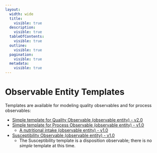 ```yaml
---
layout:
  width: wide
  title:
    visible: true
  description:
    visible: true
  tableOfContents:
    visible: true
  outline:
    visible: true
  pagination:
    visible: true
  metadata:
    visible: true
---
```


# Observable Entity Templates

Templates are available for modeling quality observables and for process observables:

  * [Simple template for Quality Observable (observable entity) - v2.0](https://prod-confluence.ihtsdotools.org/display/SCTEMPLATES/Simple+template+for+Quality+Observable+%28observable+entity%29+-+v2.0)
  * [Simple template for Process Observable (observable entity) - v1.0](https://prod-confluence.ihtsdotools.org/display/SCTEMPLATES/Simple+template+for+Process+Observable+%28observable+entity%29+-+v1.0)
    * [A nutritional intake (observable entity) - v1.0](https://prod-confluence.ihtsdotools.org/display/SCTEMPLATES/A+nutritional+intake+%28observable+entity%29+-+v1.0)
  * [Susceptibility Observable (observable entity) - v1.0](https://prod-confluence.ihtsdotools.org/display/SCTEMPLATES/Susceptibility+Observable+%28observable+entity%29+-+v1.0)
    * The Susceptibility template is a disposition observable; there is no _simple_ template at this time. 

  

